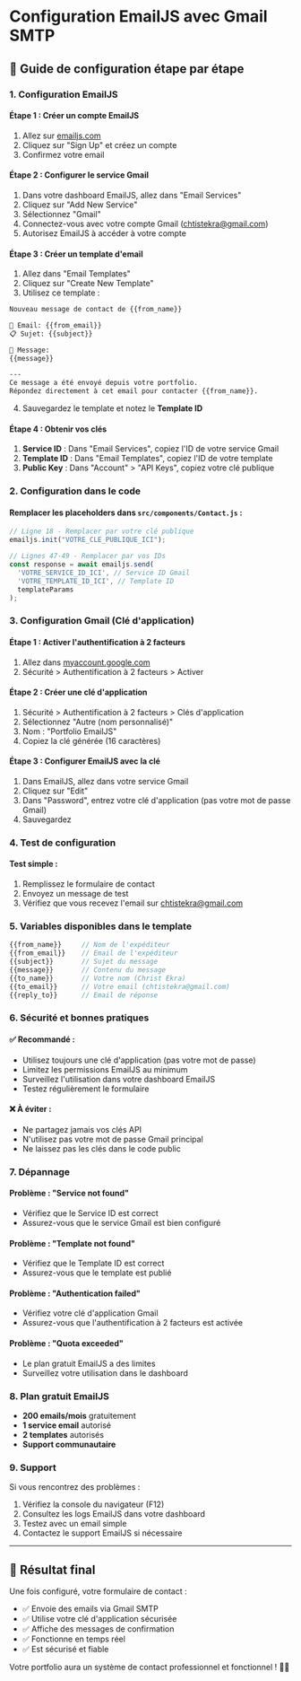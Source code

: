 # Configuration EmailJS avec Gmail SMTP

## 🚀 Guide de configuration étape par étape

### 1. Configuration EmailJS

#### Étape 1 : Créer un compte EmailJS
1. Allez sur [emailjs.com](https://www.emailjs.com/)
2. Cliquez sur "Sign Up" et créez un compte
3. Confirmez votre email

#### Étape 2 : Configurer le service Gmail
1. Dans votre dashboard EmailJS, allez dans "Email Services"
2. Cliquez sur "Add New Service"
3. Sélectionnez "Gmail"
4. Connectez-vous avec votre compte Gmail (chtistekra@gmail.com)
5. Autorisez EmailJS à accéder à votre compte

#### Étape 3 : Créer un template d'email
1. Allez dans "Email Templates"
2. Cliquez sur "Create New Template"
3. Utilisez ce template :

```html
Nouveau message de contact de {{from_name}}

📧 Email: {{from_email}}
📋 Sujet: {{subject}}

💬 Message:
{{message}}

---
Ce message a été envoyé depuis votre portfolio.
Répondez directement à cet email pour contacter {{from_name}}.
```

4. Sauvegardez le template et notez le **Template ID**

#### Étape 4 : Obtenir vos clés
1. **Service ID** : Dans "Email Services", copiez l'ID de votre service Gmail
2. **Template ID** : Dans "Email Templates", copiez l'ID de votre template
3. **Public Key** : Dans "Account" > "API Keys", copiez votre clé publique

### 2. Configuration dans le code

#### Remplacer les placeholders dans `src/components/Contact.js` :

```javascript
// Ligne 18 - Remplacer par votre clé publique
emailjs.init("VOTRE_CLE_PUBLIQUE_ICI");

// Lignes 47-49 - Remplacer par vos IDs
const response = await emailjs.send(
  'VOTRE_SERVICE_ID_ICI', // Service ID Gmail
  'VOTRE_TEMPLATE_ID_ICI', // Template ID
  templateParams
);
```

### 3. Configuration Gmail (Clé d'application)

#### Étape 1 : Activer l'authentification à 2 facteurs
1. Allez dans [myaccount.google.com](https://myaccount.google.com/)
2. Sécurité > Authentification à 2 facteurs > Activer

#### Étape 2 : Créer une clé d'application
1. Sécurité > Authentification à 2 facteurs > Clés d'application
2. Sélectionnez "Autre (nom personnalisé)"
3. Nom : "Portfolio EmailJS"
4. Copiez la clé générée (16 caractères)

#### Étape 3 : Configurer EmailJS avec la clé
1. Dans EmailJS, allez dans votre service Gmail
2. Cliquez sur "Edit"
3. Dans "Password", entrez votre clé d'application (pas votre mot de passe Gmail)
4. Sauvegardez

### 4. Test de configuration

#### Test simple :
1. Remplissez le formulaire de contact
2. Envoyez un message de test
3. Vérifiez que vous recevez l'email sur chtistekra@gmail.com

### 5. Variables disponibles dans le template

```javascript
{{from_name}}     // Nom de l'expéditeur
{{from_email}}    // Email de l'expéditeur
{{subject}}       // Sujet du message
{{message}}       // Contenu du message
{{to_name}}       // Votre nom (Christ Ekra)
{{to_email}}      // Votre email (chtistekra@gmail.com)
{{reply_to}}      // Email de réponse
```

### 6. Sécurité et bonnes pratiques

#### ✅ Recommandé :
- Utilisez toujours une clé d'application (pas votre mot de passe)
- Limitez les permissions EmailJS au minimum
- Surveillez l'utilisation dans votre dashboard EmailJS
- Testez régulièrement le formulaire

#### ❌ À éviter :
- Ne partagez jamais vos clés API
- N'utilisez pas votre mot de passe Gmail principal
- Ne laissez pas les clés dans le code public

### 7. Dépannage

#### Problème : "Service not found"
- Vérifiez que le Service ID est correct
- Assurez-vous que le service Gmail est bien configuré

#### Problème : "Template not found"
- Vérifiez que le Template ID est correct
- Assurez-vous que le template est publié

#### Problème : "Authentication failed"
- Vérifiez votre clé d'application Gmail
- Assurez-vous que l'authentification à 2 facteurs est activée

#### Problème : "Quota exceeded"
- Le plan gratuit EmailJS a des limites
- Surveillez votre utilisation dans le dashboard

### 8. Plan gratuit EmailJS

- **200 emails/mois** gratuitement
- **1 service email** autorisé
- **2 templates** autorisés
- **Support communautaire**

### 9. Support

Si vous rencontrez des problèmes :
1. Vérifiez la console du navigateur (F12)
2. Consultez les logs EmailJS dans votre dashboard
3. Testez avec un email simple
4. Contactez le support EmailJS si nécessaire

---

## 🎯 Résultat final

Une fois configuré, votre formulaire de contact :
- ✅ Envoie des emails via Gmail SMTP
- ✅ Utilise votre clé d'application sécurisée
- ✅ Affiche des messages de confirmation
- ✅ Fonctionne en temps réel
- ✅ Est sécurisé et fiable

Votre portfolio aura un système de contact professionnel et fonctionnel ! 📧✨
